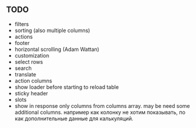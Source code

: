 ## TODO

- filters
- sorting (also multiple columns)
- actions
- footer
- horizontal scrolling (Adam Wattan)
- customization
- select rows
- search
- translate
- action columns
- show loader before starting to reload table
- sticky header
- slots
- show in response only columns from columns array. may be need some additional columns. например как колонку не хотим показывать, по как дополнительные данные для калькуляций. 
